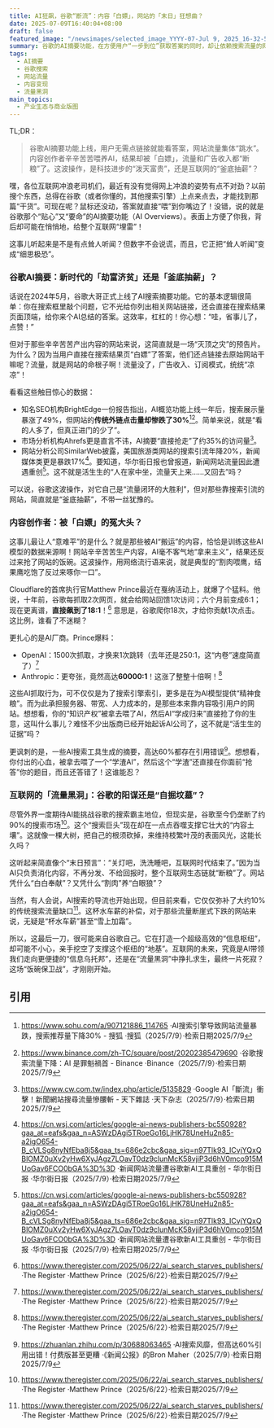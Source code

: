 ```yaml
---
title: AI狂飙，谷歌“断流”：内容「白嫖」，网站的「末日」狂想曲？
date: 2025-07-09T16:40:04+08:00
draft: false
featured_image: "/newsimages/selected_image_YYYY-07-Jul 9, 2025_16-32-54-989.jpg"
summary: 谷歌的AI摘要功能，在方便用户“一步到位”获取答案的同时，却让依赖搜索流量的网站陷入“断粮”困境。内容创作者辛勤喂养AI，结果却被“白嫖”了流量和收入，引发了整个互联网生态对“活下去”的深层焦虑。这到底是科技进步的福音，还是巨头无意中“自掘坟墓”的开端？
tags: 
  - AI摘要
  - 谷歌搜索
  - 网站流量
  - 内容变现
  - 流量黑洞
main_topics: 
  - 产业生态与商业版图
---
```


TL;DR：
> 谷歌AI摘要功能上线，用户无需点链接就能看答案，网站流量集体“跳水”。内容创作者辛辛苦苦喂养AI，结果却被「白嫖」，流量和广告收入都“断粮”了。这波操作，是科技进步的“泼天富贵”，还是互联网的“釜底抽薪”？

嘿，各位互联网冲浪老司机们，最近有没有觉得网上冲浪的姿势有点不对劲？以前搜个东西，总得在谷歌（或者你懂的，其他搜索引擎）上点来点去，才能找到那篇“干货”。可现在呢？鼠标还没动，答案就直接“喂”到你嘴边了！没错，说的就是谷歌那个“贴心”又“要命”的AI摘要功能（AI Overviews）。表面上方便了你我，背后却可能在悄悄地，给整个互联网“埋雷”！

这事儿听起来是不是有点耸人听闻？但数字不会说谎，而且，它正把“耸人听闻”变成“细思极恐”。

### 谷歌AI摘要：新时代的「劫富济贫」还是「釜底抽薪」？

话说在2024年5月，谷歌大哥正式上线了AI搜索摘要功能。它的基本逻辑很简单：你在搜索框里敲个问题，它不光给你列出相关网站链接，还会直接在搜索结果页面顶端，给你来个AI总结的答案。这效率，杠杠的！你心想：“哇，省事儿了，点赞！”

但对于那些辛辛苦苦产出内容的网站来说，这简直就是一场“灭顶之灾”的预告片。为什么？因为当用户直接在搜索结果页“白嫖”了答案，他们还点链接去原始网站干嘛呢？流量，就是网站的命根子啊！流量没了，广告收入、订阅模式，统统“凉凉”！

看看这些触目惊心的数据：

*   知名SEO机构BrightEdge一份报告指出，AI概览功能上线一年后，搜索展示量暴涨了49%，但网站的**传统外链点击量却惨跌了30%**[^2][^3]。简单来说，就是“看的人多了，但真正进门的少了”。
*   市场分析机构Ahrefs更是直言不讳，AI摘要“直接抢走”了约35%的访问量[^5]。
*   网站分析公司SimilarWeb披露，美国旅游类网站的搜索引流年降20%，新闻媒体类更是暴跌17%[^4]。要知道，华尔街日报也曾报道，新闻网站流量因此遭遇重创[^4]。这不就是活生生的“人在家中坐，流量天上来……又回去”吗？

可以说，谷歌这波操作，对它自己是“流量闭环的大胜利”，但对那些靠搜索引流的网站，简直就是“釜底抽薪”，不带一丝犹豫的。

### 内容创作者：被「白嫖」的冤大头？

这事儿最让人“意难平”的是什么？就是那些被AI“搬运”的内容，恰恰是训练这些AI模型的数据来源啊！网站辛辛苦苦生产内容，AI毫不客气地“拿来主义”，结果还反过来抢了网站的饭碗。这波操作，用网络流行语来说，就是典型的“割肉喂鹰，结果鹰吃饱了反过来啄你一口”。

Cloudflare的首席执行官Matthew Prince最近在戛纳活动上，就爆了个猛料。他说，十年前，谷歌每抓取2次网页，就会给网站回馈1次访问；六个月前变成6:1；现在更离谱，**直接飙到了18:1**！[^1] 意思是，谷歌爬你18次，才给你贡献1次点击。这比例，谁看了不迷糊？

更扎心的是AI厂商。Prince爆料：

*   OpenAI：1500次抓取，才换来1次跳转（去年还是250:1，这“内卷”速度简直了）[^1]
*   Anthropic：更夸张，竟然高达**60000:1**！这涨了整整十倍啊！[^1]

这些AI抓取行为，可不仅仅是为了搜索引擎索引，更多是在为AI模型提供“精神食粮”。而为此承担服务器、带宽、人力成本的，是那些本来靠内容吸引用户的网站。想想看，你的“知识产权”被拿去喂了AI，然后AI“学成归来”直接抢了你的生意，这叫什么事儿？难怪不少出版商已经开始起诉AI公司了，这不就是“活生生的证据”吗？

更讽刺的是，一些AI搜索工具生成的摘要，高达60%都存在引用错误[^6]。想想看，你付出的心血，被拿去喂了一个“学渣AI”，然后这个“学渣”还直接在你面前“抢答”你的题目，而且还答错了！这谁能忍？

### 互联网的「流量黑洞」：谷歌的阳谋还是“自掘坟墓”？

尽管外界一度期待AI能挑战谷歌的搜索霸主地位，但现实是，谷歌至今仍垄断了约90%的搜索市场[^1]。这个“搜索巨头”现在却在一点点吞噬支撑它壮大的“内容土壤”。这就像一棵大树，把自己的根须砍掉，来维持枝繁叶茂的表面风光，这能长久吗？

这听起来简直像个“末日预言”：“关灯吧，洗洗睡吧，互联网时代结束了。”因为当AI只负责消化内容，不再分发、不给回报时，整个互联网生态链就“断粮”了。网站凭什么“白白奉献”？又凭什么“割肉”养“白眼狼”？

当然，有人会说，AI搜索的导流也开始出现，但目前来看，它仅仅弥补了大约10%的传统搜索流量缺口[^1]。这杯水车薪的补偿，对于那些流量断崖式下跌的网站来说，无疑是“杯水车薪”甚至“雪上加霜”。

所以，这最后一刀，很可能来自谷歌自己。它在打造一个超级高效的“信息枢纽”，却可能不小心，亲手挖空了支撑这个枢纽的“地基”。互联网的未来，究竟是AI带领我们走向更便捷的“信息乌托邦”，还是在“流量黑洞”中挣扎求生，最终一片死寂？这场“饭碗保卫战”，才刚刚开始。

## 引用

[^1]: <https://www.theregister.com/2025/06/22/ai_search_starves_publishers/> ·The Register ·Matthew Prince（2025/6/22）·检索日期2025/7/9
[^2]: <https://www.sohu.com/a/907121886_114765> ·AI搜索引擎导致网站流量暴跌，搜索推荐量下降30% - 搜狐 ·搜狐（2025/7/9）·检索日期2025/7/9
[^3]: <https://www.binance.com/zh-TC/square/post/20202385479690> ·谷歌搜索流量下降：AI 是罪魁禍首 - Binance ·Binance（2025/7/9）·检索日期2025/7/9
[^4]: <https://cn.wsj.com/articles/google-ai-news-publishers-bc550928?gaa_at=eafs&gaa_n=ASWzDAgi5TRoeGo16LjHK78UneHu2n85-a2igO654-B_cVLSg8nyNfEba8j5&gaa_ts=686e2cbc&gaa_sig=n97Tlk93_ICvjYQxQBlOMZ0uXv2yHw6XyJAgz7LOavT0dz9clunMcK58vjiP3d6hV0mco915MUoGav6FCO0bGA%3D%3D> ·新闻网站流量遭谷歌新AI工具重创 - 华尔街日报 ·华尔街日报（2025/7/9）·检索日期2025/7/9
[^5]: <https://www.cw.com.tw/index.php/article/5135829> ·Google AI「斷流」衝擊！新聞網站搜尋流量慘腰斬 - 天下雜誌 ·天下杂志（2025/7/9）·检索日期2025/7/9
[^6]: <https://zhuanlan.zhihu.com/p/30688063465> ·AI搜索风靡，但高达60%引用出错！付费版甚至更糟 ·《新闻公报》的Bron Maher（2025/7/9）·检索日期2025/7/9
